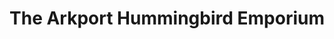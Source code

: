 ---
title: "The Arkport Hummingbird Emporium"
url: /arkport/the-arkport-hummingbird-emporium/
shop: variety store
---